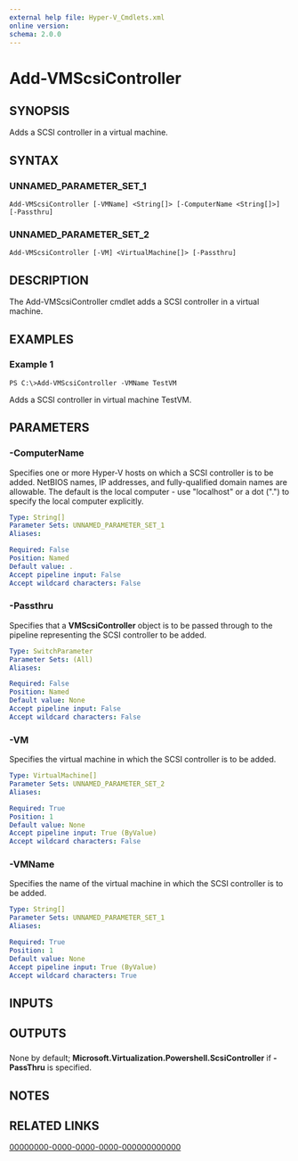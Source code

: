 ```yaml
---
external help file: Hyper-V_Cmdlets.xml
online version: 
schema: 2.0.0
---
```


# Add-VMScsiController

## SYNOPSIS
Adds a SCSI controller in a virtual machine.

## SYNTAX

### UNNAMED_PARAMETER_SET_1
```
Add-VMScsiController [-VMName] <String[]> [-ComputerName <String[]>] [-Passthru]
```

### UNNAMED_PARAMETER_SET_2
```
Add-VMScsiController [-VM] <VirtualMachine[]> [-Passthru]
```

## DESCRIPTION
The Add-VMScsiController cmdlet adds a SCSI controller in a virtual machine.

## EXAMPLES

### Example 1
```
PS C:\>Add-VMScsiController -VMName TestVM
```

Adds a SCSI controller in virtual machine TestVM.

## PARAMETERS

### -ComputerName
Specifies one or more Hyper-V hosts on which a SCSI controller is to be added.
NetBIOS names, IP addresses, and fully-qualified domain names are allowable.
The default is the local computer - use "localhost" or a dot (".") to specify the local computer explicitly.

```yaml
Type: String[]
Parameter Sets: UNNAMED_PARAMETER_SET_1
Aliases: 

Required: False
Position: Named
Default value: .
Accept pipeline input: False
Accept wildcard characters: False
```

### -Passthru
Specifies that a **VMScsiController** object is to be passed through to the pipeline representing the SCSI controller to be added.

```yaml
Type: SwitchParameter
Parameter Sets: (All)
Aliases: 

Required: False
Position: Named
Default value: None
Accept pipeline input: False
Accept wildcard characters: False
```

### -VM
Specifies the virtual machine in which the SCSI controller is to be added.

```yaml
Type: VirtualMachine[]
Parameter Sets: UNNAMED_PARAMETER_SET_2
Aliases: 

Required: True
Position: 1
Default value: None
Accept pipeline input: True (ByValue)
Accept wildcard characters: False
```

### -VMName
Specifies the name of the virtual machine in which the SCSI controller is to be added.

```yaml
Type: String[]
Parameter Sets: UNNAMED_PARAMETER_SET_1
Aliases: 

Required: True
Position: 1
Default value: None
Accept pipeline input: True (ByValue)
Accept wildcard characters: True
```

## INPUTS

## OUTPUTS

### 
None by default; **Microsoft.Virtualization.Powershell.ScsiController** if **-PassThru** is specified.

## NOTES

## RELATED LINKS

[00000000-0000-0000-0000-000000000000](00000000-0000-0000-0000-000000000000)

